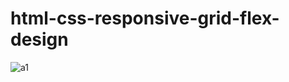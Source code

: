 # html-css-responsive-grid-flex-design
![a1](https://user-images.githubusercontent.com/76045185/235989132-985f8f62-72ee-46ea-a016-848b7e97c8ef.png)
